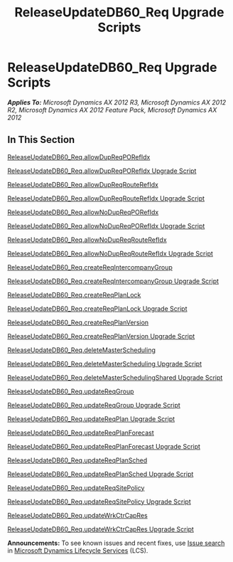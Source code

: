 ﻿---
title: ReleaseUpdateDB60_Req Upgrade Scripts
TOCTitle: ReleaseUpdateDB60_Req Upgrade Scripts
ms:assetid: 3a09e0ff-7cb5-4870-9205-2f3b7490c08a
ms:mtpsurl: https://msdn.microsoft.com/en-us/library/JJ685251(v=AX.60)
ms:contentKeyID: 49707702
ms.date: 05/18/2015
mtps_version: v=AX.60
---

# ReleaseUpdateDB60\_Req Upgrade Scripts 


_**Applies To:** Microsoft Dynamics AX 2012 R3, Microsoft Dynamics AX 2012 R2, Microsoft Dynamics AX 2012 Feature Pack, Microsoft Dynamics AX 2012_

## In This Section

[ReleaseUpdateDB60\_Req.allowDupReqPORefIdx](releaseupdatedb60-req-allowdupreqporefidx.md)

[ReleaseUpdateDB60\_Req.allowDupReqPORefIdx Upgrade Script](releaseupdatedb60-req-allowdupreqporefidx-upgrade-script.md)

[ReleaseUpdateDB60\_Req.allowDupReqRouteRefIdx](releaseupdatedb60-req-allowdupreqrouterefidx.md)

[ReleaseUpdateDB60\_Req.allowDupReqRouteRefIdx Upgrade Script](releaseupdatedb60-req-allowdupreqrouterefidx-upgrade-script.md)

[ReleaseUpdateDB60\_Req.allowNoDupReqPORefIdx](releaseupdatedb60-req-allownodupreqporefidx.md)

[ReleaseUpdateDB60\_Req.allowNoDupReqPORefIdx Upgrade Script](releaseupdatedb60-req-allownodupreqporefidx-upgrade-script.md)

[ReleaseUpdateDB60\_Req.allowNoDupReqRouteRefIdx](releaseupdatedb60-req-allownodupreqrouterefidx.md)

[ReleaseUpdateDB60\_Req.allowNoDupReqRouteRefIdx Upgrade Script](releaseupdatedb60-req-allownodupreqrouterefidx-upgrade-script.md)

[ReleaseUpdateDB60\_Req.createReqIntercompanyGroup](releaseupdatedb60-req-createreqintercompanygroup.md)

[ReleaseUpdateDB60\_Req.createReqIntercompanyGroup Upgrade Script](releaseupdatedb60-req-createreqintercompanygroup-upgrade-script.md)

[ReleaseUpdateDB60\_Req.createReqPlanLock](releaseupdatedb60-req-createreqplanlock.md)

[ReleaseUpdateDB60\_Req.createReqPlanLock Upgrade Script](releaseupdatedb60-req-createreqplanlock-upgrade-script.md)

[ReleaseUpdateDB60\_Req.createReqPlanVersion](releaseupdatedb60-req-createreqplanversion.md)

[ReleaseUpdateDB60\_Req.createReqPlanVersion Upgrade Script](releaseupdatedb60-req-createreqplanversion-upgrade-script.md)

[ReleaseUpdateDB60\_Req.deleteMasterScheduling](releaseupdatedb60-req-deletemasterscheduling.md)

[ReleaseUpdateDB60\_Req.deleteMasterScheduling Upgrade Script](releaseupdatedb60-req-deletemasterscheduling-upgrade-script.md)

[ReleaseUpdateDB60\_Req.deleteMasterSchedulingShared Upgrade Script](releaseupdatedb60-req-deletemasterschedulingshared-upgrade-script.md)

[ReleaseUpdateDB60\_Req.updateReqGroup](releaseupdatedb60-req-updatereqgroup.md)

[ReleaseUpdateDB60\_Req.updateReqGroup Upgrade Script](releaseupdatedb60-req-updatereqgroup-upgrade-script.md)

[ReleaseUpdateDB60\_Req.updateReqPlan Upgrade Script](releaseupdatedb60-req-updatereqplan-upgrade-script.md)

[ReleaseUpdateDB60\_Req.updateReqPlanForecast](releaseupdatedb60-req-updatereqplanforecast.md)

[ReleaseUpdateDB60\_Req.updateReqPlanForecast Upgrade Script](releaseupdatedb60-req-updatereqplanforecast-upgrade-script.md)

[ReleaseUpdateDB60\_Req.updateReqPlanSched](releaseupdatedb60-req-updatereqplansched.md)

[ReleaseUpdateDB60\_Req.updateReqPlanSched Upgrade Script](releaseupdatedb60-req-updatereqplansched-upgrade-script.md)

[ReleaseUpdateDB60\_Req.updateReqSitePolicy](releaseupdatedb60-req-updatereqsitepolicy.md)

[ReleaseUpdateDB60\_Req.updateReqSitePolicy Upgrade Script](releaseupdatedb60-req-updatereqsitepolicy-upgrade-script.md)

[ReleaseUpdateDB60\_Req.updateWrkCtrCapRes](releaseupdatedb60-req-updatewrkctrcapres.md)

[ReleaseUpdateDB60\_Req.updateWrkCtrCapRes Upgrade Script](releaseupdatedb60-req-updatewrkctrcapres-upgrade-script.md)

  
**Announcements:** To see known issues and recent fixes, use [Issue search](http://go.microsoft.com/fwlink/?linkid=389258) in [Microsoft Dynamics Lifecycle Services](http://go.microsoft.com/fwlink/?linkid=306505) (LCS).


